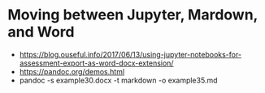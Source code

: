 # Moving between Jupyter, Mardown, and Word
* https://blog.ouseful.info/2017/06/13/using-jupyter-notebooks-for-assessment-export-as-word-docx-extension/
* https://pandoc.org/demos.html
* pandoc -s example30.docx -t markdown -o example35.md

